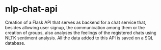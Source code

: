 # nlp-chat-api
Creation of a Flask API that serves as backend for a chat service that, besides allowing user signup, the communication among them or the creation of groups, also analyses the feelings of the registered chats using NLTK sentiment analysis. All the data added to this API is saved on a SQL database.
